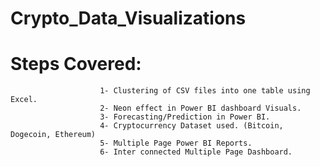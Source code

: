 # Crypto_Data_Visualizations

# Steps Covered:
                        1- Clustering of CSV files into one table using Excel.
                        2- Neon effect in Power BI dashboard Visuals.
                        3- Forecasting/Prediction in Power BI.
                        4- Cryptocurrency Dataset used. (Bitcoin, Dogecoin, Ethereum)
                        5- Multiple Page Power BI Reports.
                        6- Inter connected Multiple Page Dashboard.
